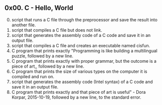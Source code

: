 ## 0x00. C - Hello, World
0.  script that runs a C file through the preprocessor and save the result into another file.
1.  script that compiles a C file but does not link.
2.  script that generates the assembly code of a C code and save it in an output file.
3.  script that compiles a C file and creates an executable named cisfun.
4.  C program that prints exactly "Programming is like building a multilingual puzzle, followed by a new line.
5.  C program that prints exactly with proper grammar, but the outcome is a piece of art,, followed by a new line.
6.  C program that prints the size of various types on the computer it is compiled and run on.
7.  script that generates the assembly code (Intel syntax) of a C code and save it in an output file.
8.  C program that prints exactly and that piece of art is useful" - Dora Korpar, 2015-10-19, followed by a new line, to the standard error.
